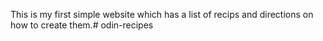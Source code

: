 This is my first simple website which has a list of recips and directions on how to create them.# odin-recipes
